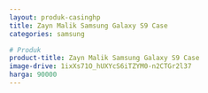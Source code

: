 ```yaml
---
layout: produk-casinghp
title: Zayn Malik Samsung Galaxy S9 Case
categories: samsung

# Produk
product-title: Zayn Malik Samsung Galaxy S9 Case
image-drive: 1ixXs71O_hUXYcS6iTZYM0-n2CTGr2l37
harga: 90000
---
```

